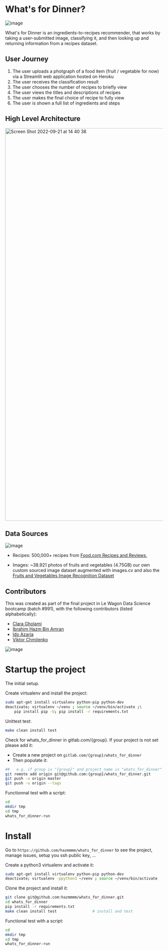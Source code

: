 # What's for Dinner?

![image](https://user-images.githubusercontent.com/108480012/191253097-13373e0d-f527-444b-b85b-5c86be9299c5.png)

What's for Dinner is an ingredients-to-recipes recommender, that works by taking a user-submitted image, classifying it, and then looking up and returning information from a recipes dataset.

## User Journey

1. The user uploads a photgraph of a food item (fruit / vegetable for now) via a Streamlit web application hosted on Heroku
2. The user receives the classification result
3. The user chooses the number of recipes to briefly view
4. The user views the titles and descriptions of recipes
5. The user makes the final choice of recipe to fully view
6. The user is shown a full list of ingredients and steps

## High Level Architecture
<img width="1256" alt="Screen Shot 2022-09-21 at 14 40 38" src="https://user-images.githubusercontent.com/78719850/191423454-face1ee9-b0c3-4dad-9ed2-7f830a9d35af.png">

## Data Sources

![image](https://user-images.githubusercontent.com/108480012/191256267-5bd21d51-d097-4071-8c4e-792b5073678b.png)

- Recipes: 500,000+ recipes from [Food.com Recipes and Reviews](https://www.kaggle.com/datasets/irkaal/foodcom-recipes-and-reviews),

- Images: ~38.921 photos of fruits and vegetables (4.75GB) our own custom sourced image dataset augmented with images.cv and also the [Fruits and Vegetables Image Recognition Dataset](https://www.kaggle.com/datasets/kritikseth/fruit-and-vegetable-image-recognition)

## Contributors
This was created as part of the final project in Le Wagon Data Science bootcamp (batch #991), with the following contributors (listed alphabetically):
- [Clara Gholami](https://github.com/Clara31100)
- [Ibrahim Hazm Bin Amran](https://github.com/hazmmmm/)
- [Ido Azaria](https://github.com/IdoKun)
- [Viktor Chmilenko](https://github.com/nameFascinator)

![image](https://user-images.githubusercontent.com/108480012/191254761-766bfbf1-cecc-4519-b7b0-b6de66558cb0.png)

# Startup the project

The initial setup.

Create virtualenv and install the project:

```bash
sudo apt-get install virtualenv python-pip python-dev
deactivate; virtualenv ~/venv ; source ~/venv/bin/activate ;\
    pip install pip -U; pip install -r requirements.txt
```

Unittest test:

```bash
make clean install test
```

Check for whats_for_dinner in gitlab.com/{group}.
If your project is not set please add it:

- Create a new project on `gitlab.com/{group}/whats_for_dinner`
- Then populate it:

```bash
##   e.g. if group is "{group}" and project_name is "whats_for_dinner"
git remote add origin git@github.com:{group}/whats_for_dinner.git
git push -u origin master
git push -u origin --tags
```

Functionnal test with a script:

```bash
cd
mkdir tmp
cd tmp
whats_for_dinner-run
```



# Install

Go to `https://github.com/hazmmmm/whats_for_dinner` to see the project, manage issues,
setup you ssh public key, ...

Create a python3 virtualenv and activate it:

```bash
sudo apt-get install virtualenv python-pip python-dev
deactivate; virtualenv -ppython3 ~/venv ; source ~/venv/bin/activate
```

Clone the project and install it:

```bash
git clone git@github.com:hazmmmm/whats_for_dinner.git
cd whats_for_dinner
pip install -r requirements.txt
make clean install test                # install and test
```

Functional test with a script:

```bash
cd
mkdir tmp
cd tmp
whats_for_dinner-run
```
